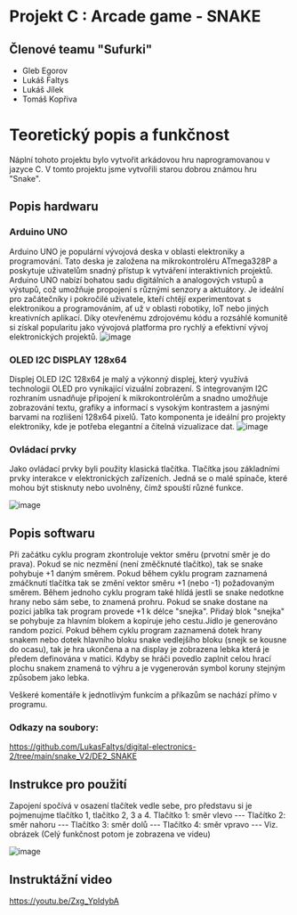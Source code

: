 # Projekt C : Arcade game - SNAKE

## Členové teamu "Sufurki"

* Gleb Egorov     
* Lukáš Faltys
* Lukáš Jílek
* Tomáš Kopřiva

# Teoretický popis a funkčnost

Náplní tohoto projektu bylo vytvořit arkádovou hru naprogramovanou v jazyce C. V tomto projektu jsme vytvořili starou dobrou známou hru "Snake". 

## Popis hardwaru
### Arduino UNO
Arduino UNO je populární vývojová deska v oblasti elektroniky a programování. Tato deska je založena na mikrokontroléru ATmega328P a poskytuje uživatelům snadný přístup k vytváření interaktivních projektů. Arduino UNO nabízí bohatou sadu digitálních a analogových vstupů a výstupů, což umožňuje propojení s různými senzory a aktuátory. Je ideální pro začátečníky i pokročilé uživatele, kteří chtějí experimentovat s elektronikou a programováním, ať už v oblasti robotiky, IoT nebo jiných kreativních aplikací. Díky otevřenému zdrojovému kódu a rozsáhlé komunitě si získal popularitu jako vývojová platforma pro rychlý a efektivní vývoj elektronických projektů.
![image](https://github.com/240632/digital-electronic-2/assets/124742212/e6df00ce-38f4-4f42-8e67-a39c9064405e)

### OLED I2C DISPLAY 128x64
Displej OLED I2C 128x64 je malý a výkonný displej, který využívá technologii OLED pro vynikající vizuální zobrazení. S integrovaným I2C rozhraním usnadňuje připojení k mikrokontrolérům a snadno umožňuje zobrazování textu, grafiky a informací s vysokým kontrastem a jasnými barvami na rozlišení 128x64 pixelů. Tato komponenta je ideální pro projekty elektroniky, kde je potřeba elegantní a čitelná vizualizace dat.
![image](https://github.com/240632/digital-electronic-2/assets/124742212/8833e9ea-d3e8-459c-9fa1-6a4dffcbd59e)

### Ovládací prvky
Jako ovládací prvky byli použity klasická tlačítka. Tlačítka jsou základními prvky interakce v elektronických zařízeních. Jedná se o malé spínače, které mohou být stisknuty nebo uvolněny, čímž spouští různé funkce.
                                    
![image](https://github.com/240632/digital-electronic-2/assets/124742212/ed933b23-3d57-4d85-a429-439a532490bc)



## Popis softwaru

Při začátku cyklu program zkontroluje vektor směru (prvotní směr je do prava). Pokud se nic nezmění (není změčknuté tlačítko), tak se snake pohybuje +1 daným směrem. Pokud během cyklu program zaznamená zmáčknutí tlačítka tak se změní vektor směru +1 (nebo -1) požadovaným směrem. Během jednoho cyklu program také hlídá jestli se snake nedotkne hrany nebo sám sebe, to znamená prohru. Pokud se snake dostane na pozici jablka tak program provede +1 k délce "snejka". Přidaý blok "snejka" se pohybuje za hlavním blokem a kopíruje jeho cestu.Jídlo je generováno random pozicí. 
Pokud během cyklu program zaznamená dotek hrany snakem nebo dotek hlavního bloku snake vedlejšího bloku (snejk se kousne do ocasu), tak je hra ukončena a na display je zobrazena lebka která je předem definována v matici.
Kdyby se hráči povedlo zaplnit celou hrací plochu snakem znamená to výhru a je vygenerován symbol koruny stejným způsobem jako lebka.

Veškeré komentáře k jednotlivým funkcím a příkazům se nachází přímo v programu.

### Odkazy na soubory: 
https://github.com/LukasFaltys/digital-electronics-2/tree/main/snake_V2/DE2_SNAKE


## Instrukce pro použití

Zapojení spočívá v osazení tlačítek vedle sebe, pro představu si je pojmenujme tlačítko 1, tlačítko 2, 3 a 4.
Tlačítko 1: směr vlevo --- 
Tlačítko 2: směr nahoru --- 
Tlačítko 3: směr dolů --- 
Tlačítko 4: směr vpravo --- 
Viz. obrázek (Celý funkčnost potom je zobrazena ve videu)

![image](https://github.com/240632/digital-electronic-2/assets/124742212/008ebd82-aaef-47f8-ae72-f50be94dd445)


## Instruktážní video
https://youtu.be/Zxg_YpIdybA


